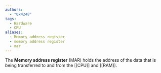```yaml
---
authors:
  - "0x4248"
tags:
  - Hardware
  - CPU
aliases:
  - Memory address register
  - memory address register
  - mar
---
```

The **Memory address register** (MAR) holds the address of the data that is being transferred to and from the [[CPU]] and [[RAM]].